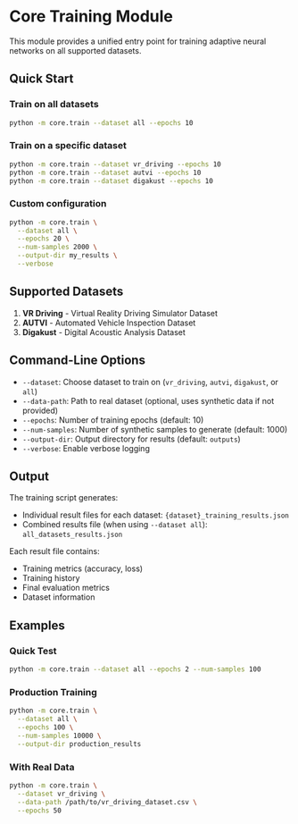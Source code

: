 # Core Training Module

This module provides a unified entry point for training adaptive neural networks on all supported datasets.

## Quick Start

### Train on all datasets
```bash
python -m core.train --dataset all --epochs 10
```

### Train on a specific dataset
```bash
python -m core.train --dataset vr_driving --epochs 10
python -m core.train --dataset autvi --epochs 10
python -m core.train --dataset digakust --epochs 10
```

### Custom configuration
```bash
python -m core.train \
  --dataset all \
  --epochs 20 \
  --num-samples 2000 \
  --output-dir my_results \
  --verbose
```

## Supported Datasets

1. **VR Driving** - Virtual Reality Driving Simulator Dataset
2. **AUTVI** - Automated Vehicle Inspection Dataset
3. **Digakust** - Digital Acoustic Analysis Dataset

## Command-Line Options

- `--dataset`: Choose dataset to train on (`vr_driving`, `autvi`, `digakust`, or `all`)
- `--data-path`: Path to real dataset (optional, uses synthetic data if not provided)
- `--epochs`: Number of training epochs (default: 10)
- `--num-samples`: Number of synthetic samples to generate (default: 1000)
- `--output-dir`: Output directory for results (default: `outputs`)
- `--verbose`: Enable verbose logging

## Output

The training script generates:
- Individual result files for each dataset: `{dataset}_training_results.json`
- Combined results file (when using `--dataset all`): `all_datasets_results.json`

Each result file contains:
- Training metrics (accuracy, loss)
- Training history
- Final evaluation metrics
- Dataset information

## Examples

### Quick Test
```bash
python -m core.train --dataset all --epochs 2 --num-samples 100
```

### Production Training
```bash
python -m core.train \
  --dataset all \
  --epochs 100 \
  --num-samples 10000 \
  --output-dir production_results
```

### With Real Data
```bash
python -m core.train \
  --dataset vr_driving \
  --data-path /path/to/vr_driving_dataset.csv \
  --epochs 50
```
